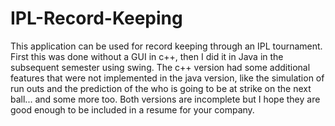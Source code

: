 # IPL-Record-Keeping
This application can be used for record keeping through an IPL tournament.
First this was done without a GUI in c++, then I did it in Java in the subsequent semester using swing.
The c++ version had some additional features that were not implemented in the java version, like the simulation of run outs and the prediction of the who is going to be at strike on the next ball... and some more too.
Both versions are incomplete but I hope they are good enough to be included in a resume for your company.
